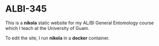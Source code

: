 # ALBI-345

This is a **nikola** static website for my AL/BI General Entomology course which I teach at the University of Guam.

To edit the site, I run **nikola** in a **docker** container.

